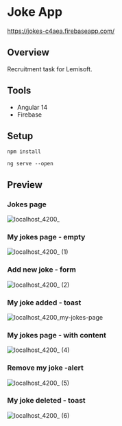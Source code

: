 # Joke App

https://jokes-c4aea.firebaseapp.com/

## Overview

Recruitment task for Lemisoft. 

## Tools

- Angular 14
- Firebase

## Setup

```
npm install
```
```
ng serve --open
```

## Preview

### Jokes page

![localhost_4200_](https://user-images.githubusercontent.com/59490664/186264395-866c39b0-b39d-4e0b-9cdc-4dd404e73d1c.png)


### My jokes page - empty

![localhost_4200_ (1)](https://user-images.githubusercontent.com/59490664/186264427-9d1aab66-c84e-495f-9952-b37de5baa2b4.png)


### Add new joke - form

![localhost_4200_ (2)](https://user-images.githubusercontent.com/59490664/186263230-e00fcffb-0253-44d8-9c8d-bc3dcee5dc5f.png)


### My joke added - toast

![localhost_4200_my-jokes-page](https://user-images.githubusercontent.com/59490664/186264949-018c6362-4868-4748-b74b-6cbf0ddb1682.png)


### My jokes page - with content

![localhost_4200_ (4)](https://user-images.githubusercontent.com/59490664/186264681-1a4b3336-8afa-4a4e-8028-b256020e4139.png)


### Remove my joke -alert

![localhost_4200_ (5)](https://user-images.githubusercontent.com/59490664/186264753-7755c2ec-e438-4e3c-afea-20ffae2ff0bd.png)


### My joke deleted - toast

![localhost_4200_ (6)](https://user-images.githubusercontent.com/59490664/186264804-b6d7a102-7322-46c0-832a-968852cbe6f1.png)




